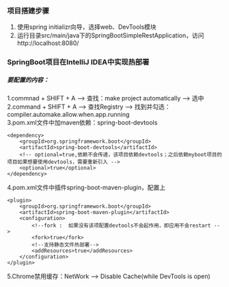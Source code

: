 ### 项目搭建步骤
1. 使用spring initializr向导，选择web、DevTools模块
2. 运行目录src/main/java下的SpringBootSimpleRestApplication，访问http://localhost:8080/

### SpringBoot项目在IntelliJ IDEA中实现热部署
##### 要配置的内容：  
1.commnad + SHIFT + A --> 查找：make project automatically --> 选中  
2.command + SHIFT + A --> 查找Registry --> 找到并勾选：compiler.automake.allow.when.app.running  
3.pom.xml文件中加maven依赖：spring-boot-devtools 
```
<dependency>
    <groupId>org.springframework.boot</groupId>
    <artifactId>spring-boot-devtools</artifactId>
    <!-- optional=true,依赖不会传递，该项目依赖devtools；之后依赖myboot项目的项目如果想要使用devtools，需要重新引入 -->
    <optional>true</optional>
</dependency>
``` 
4.pom.xml文件中插件spring-boot-maven-plugin，配置上  
```
<plugin>
    <groupId>org.springframework.boot</groupId>
    <artifactId>spring-boot-maven-plugin</artifactId>
    <configuration>
        <!--fork :  如果没有该项配置devtools不会起作用，即应用不会restart -->
        <fork>true</fork>
        <!--支持静态文件热部署-->
        <addResources>true</addResources>
    </configuration>
</plugin>
```
5.Chrome禁用缓存：NetWork --> Disable Cache(while DevTools is open)